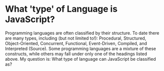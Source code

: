 
# What 'type' of Language is JavaScript?

Programming languages are often classified by their structure.  To date there are many types, including (but not limited to!): Procedural, Structured, Object-Oriented, Concurrent, Functional, Event-Driven, Compiled, and Interpreted (Source).  Some programming languages are a mixture of these constructs, while others may fall under only one of the headings listed above.
My question is:
What type of language can JavaScript be classified as? 

        